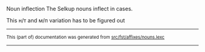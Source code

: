 Noun inflection
The Selkup nouns inflect in cases.

This н/т and м/п variation has to be figured out

* * *

<small>This (part of) documentation was generated from [src/fst/affixes/nouns.lexc](https://github.com/giellalt/lang-sel/blob/main/src/fst/affixes/nouns.lexc)</small>

---

